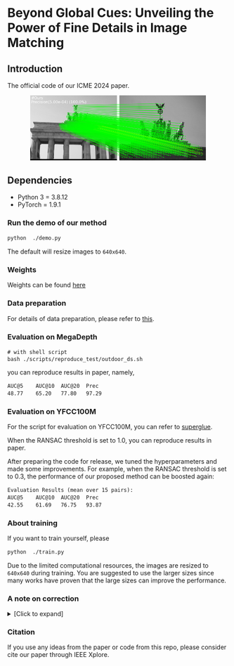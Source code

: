 # Beyond Global Cues: Unveiling the Power of Fine Details in Image Matching

## Introduction
The official code of our ICME 2024 paper.

<p align="center">
  <img src="cover.png" width="400">
</p>

## Dependencies
* Python 3 = 3.8.12
* PyTorch = 1.9.1

### Run the demo of our method
```sh
python  ./demo.py
```
The default will resize images to `640x640`.

### Weights

Weights can be found [here](https://pan.baidu.com/s/1W-Ame3A3s378JKSB2bOjNw?pwd=38n7)

### Data preparation

For details of data preparation, please refer to [this](https://github.com/HUSTNO1WXY/FineFormer/blob/main/docs/TRAINING.md).

### Evaluation on MegaDepth
```shell
# with shell script
bash ./scripts/reproduce_test/outdoor_ds.sh
```

you can reproduce results in paper, namely,
```txt
AUC@5    AUC@10  AUC@20  Prec
48.77    65.20   77.80   97.29 
```

### Evaluation on YFCC100M
For the script for evaluation on YFCC100M, you can refer to [superglue](https://github.com/magicleap/SuperGluePretrainedNetwork).

When the RANSAC threshold is set to 1.0, you can reproduce results in paper.

After preparing the code for release, we tuned the hyperparameters and made some improvements. For example, when the RANSAC threshold is set to 0.3, the performance of our proposed method can be boosted again:
```txt
Evaluation Results (mean over 15 pairs):
AUC@5    AUC@10  AUC@20  Prec
42.55    61.69   76.75   93.87 
```

### About training

If you want to train yourself, please
```sh
python  ./train.py
```

Due to the limited computational resources, the images are resized to `640x640` during training. You are suggested to use the larger sizes since many works have proven that the large sizes can improve the performance.

### A note on correction
<details>
  <summary>[Click to expand]</summary>
  
In Table 1 and Table 2, the AUC scores for some entries are repeated. The same story goes for our [another work](https://ieeexplore.ieee.org/document/10485434). Here we make the correction (shown in red):

<p align="center">
  <img src="table.png" width="800">
</p>

Notice that this is just a copy/paste mistake and has no influence about evaluation and conclusions of our papers.
</details>

### Citation
If you use any ideas from the paper or code from this repo, please consider cite our paper through IEEE Xplore.
